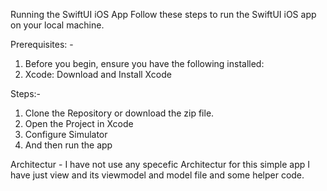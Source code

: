 Running the SwiftUI iOS App
Follow these steps to run the SwiftUI iOS app on your local machine.

Prerequisites: -
  1. Before you begin, ensure you have the following installed:
  2. Xcode: Download and Install Xcode  

Steps:-
  1. Clone the Repository or download the zip file.
  2. Open the Project in Xcode
  3. Configure Simulator
  4. And then run the app

Architectur - I have not use any specefic Architectur for this simple app I have just view and its viewmodel and model file and some helper code.

     
